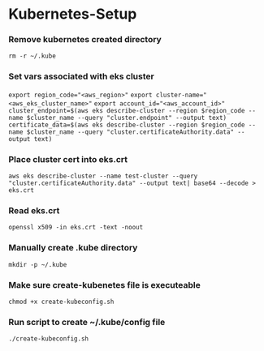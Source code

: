 # Kubernetes-Setup

### Remove kubernetes created directory
```rm -r ~/.kube```

### Set vars associated with eks cluster
```export region_code="<aws_region>"```
```export cluster-name="<aws_eks_cluster_name>"```
```export account_id="<aws_account_id>"```
```cluster_endpoint=$(aws eks describe-cluster --region $region_code --name $cluster_name --query "cluster.endpoint" --output text)```
```certificate_data=$(aws eks describe-cluster --region $region_code --name $cluster_name --query "cluster.certificateAuthority.data" --output text)```

### Place cluster cert into eks.crt
```aws eks describe-cluster --name test-cluster --query "cluster.certificateAuthority.data" --output text| base64 --decode > eks.crt```

### Read eks.crt
```openssl x509 -in eks.crt -text -noout```

### Manually create .kube directory
```mkdir -p ~/.kube```

### Make sure create-kubenetes file is executeable
```chmod +x create-kubeconfig.sh```

### Run script to create ~/.kube/config file
```./create-kubeconfig.sh```
